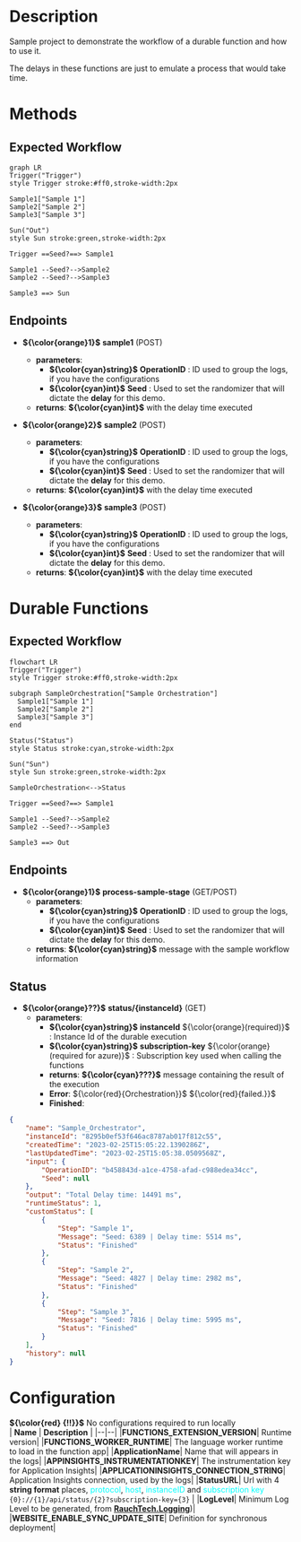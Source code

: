 # Description
Sample project to demonstrate the workflow of a durable function and how to use it.

The delays in these functions are just to emulate a process that would take time.

# **Methods**

## Expected Workflow

```mermaid
graph LR
Trigger("Trigger")
style Trigger stroke:#ff0,stroke-width:2px

Sample1["Sample 1"]
Sample2["Sample 2"]
Sample3["Sample 3"]

Sun("Out")
style Sun stroke:green,stroke-width:2px

Trigger ==Seed?==> Sample1

Sample1 --Seed?-->Sample2
Sample2 --Seed?-->Sample3

Sample3 ==> Sun
```

## Endpoints

- **${\color{orange}1}$**  **sample1** (POST)
  - **parameters**:
    - **${\color{cyan}string}$** **OperationID** : ID used to group the logs, if you have the configurations
    - **${\color{cyan}int}$** **Seed** : Used to set the randomizer that will dictate the **delay** for this demo.
  - **returns**: **${\color{cyan}int}$** with the delay time executed
  
- **${\color{orange}2}$**  **sample2** (POST)
  - **parameters**:
    - **${\color{cyan}string}$** **OperationID** : ID used to group the logs, if you have the configurations
    - **${\color{cyan}int}$** **Seed** : Used to set the randomizer that will dictate the **delay** for this demo.
  - **returns**: **${\color{cyan}int}$** with the delay time executed
  
- **${\color{orange}3}$**  **sample3** (POST)
  - **parameters**:
    - **${\color{cyan}string}$** **OperationID** : ID used to group the logs, if you have the configurations
    - **${\color{cyan}int}$** **Seed** : Used to set the randomizer that will dictate the **delay** for this demo.
  - **returns**: **${\color{cyan}int}$** with the delay time executed

# **Durable Functions**

## Expected Workflow

```mermaid
flowchart LR
Trigger("Trigger")
style Trigger stroke:#ff0,stroke-width:2px

subgraph SampleOrchestration["Sample Orchestration"]
  Sample1["Sample 1"]
  Sample2["Sample 2"]
  Sample3["Sample 3"]
end

Status("Status")
style Status stroke:cyan,stroke-width:2px

Sun("Sun")
style Sun stroke:green,stroke-width:2px

SampleOrchestration<-->Status

Trigger ==Seed?==> Sample1

Sample1 --Seed?-->Sample2
Sample2 --Seed?-->Sample3

Sample3 ==> Out
```

## Endpoints
  
- **${\color{orange}1}$**  **process-sample-stage** (GET/POST)
  - **parameters**:
    - **${\color{cyan}string}$** **OperationID** : ID used to group the logs, if you have the configurations
    - **${\color{cyan}int}$** **Seed** : Used to set the randomizer that will dictate the **delay** for this demo.
  - **returns**: **${\color{cyan}string}$** message with the sample workflow information
  
## Status

- **${\color{orange}??}$**  **status/{instanceId}** (GET)
  - **parameters**:
    - **${\color{cyan}string}$** **instanceId** ${\color{orange}(required)}$ : Instance Id of the durable execution
    - **${\color{cyan}string}$** **subscription-key** ${\color{orange}(required for azure)}$ : Subscription key used when calling the functions
    - **returns**: **${\color{cyan}???}$** message containing the result of the execution
    - **Error**: ${\color{red}{Orchestration}}$ ${\color{red}{failed.}}$
    - **Finished**:
```json
{
    "name": "Sample_Orchestrator",
    "instanceId": "8295b0ef53f646ac8787ab017f812c55",
    "createdTime": "2023-02-25T15:05:22.1390286Z",
    "lastUpdatedTime": "2023-02-25T15:05:38.0509568Z",
    "input": {
        "OperationID": "b458843d-a1ce-4758-afad-c988edea34cc",
        "Seed": null
    },
    "output": "Total Delay time: 14491 ms",
    "runtimeStatus": 1,
    "customStatus": [
        {
            "Step": "Sample 1",
            "Message": "Seed: 6389 | Delay time: 5514 ms",
            "Status": "Finished"
        },
        {
            "Step": "Sample 2",
            "Message": "Seed: 4827 | Delay time: 2982 ms",
            "Status": "Finished"
        },
        {
            "Step": "Sample 3",
            "Message": "Seed: 7816 | Delay time: 5995 ms",
            "Status": "Finished"
        }
    ],
    "history": null
}
```

# **Configuration**
**${\color{red} {!!}}$** No configurations required to run locally
<br>
| **Name** | **Description** |
|--|--|
|**FUNCTIONS_EXTENSION_VERSION**| Runtime version|
|**FUNCTIONS_WORKER_RUNTIME**| The language worker runtime to load in the function app|
|**ApplicationName**| Name that will appears in the logs|
|**APPINSIGHTS_INSTRUMENTATIONKEY**| The instrumentation key for Application Insights|
|**APPLICATIONINSIGHTS_CONNECTION_STRING**| Application Insights connection, used by the logs|
|**StatusURL**| Url with 4 **string format** places, <span style="color:cyan">protocol</span>, <span style="color:cyan">host</span>, <span style="color:cyan">instanceID</span> and <span style="color:cyan">subscription key</span> <br/> `{0}://{1}/api/status/{2}?subscription-key={3}` |
|**LogLevel**| Minimum Log Level to be generated, from [**RauchTech.Logging**](https://github.com/eduardorauchbach/Rauchtech.Logging))|
|**WEBSITE_ENABLE_SYNC_UPDATE_SITE**| Definition for synchronous deployment|
<br/>

